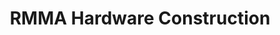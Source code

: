 ---
title: "RMMA Hardware Construction"
url: /davao-city/rmma-hardware-construction/
shop: hardware
---